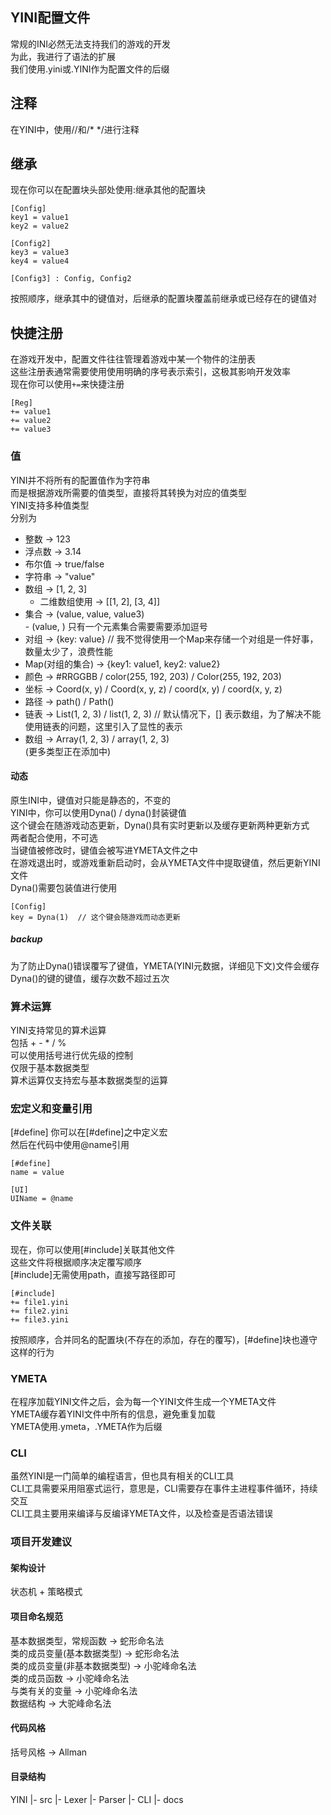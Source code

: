 ## YINI配置文件
常规的INI必然无法支持我们的游戏的开发  
为此，我进行了语法的扩展  
我们使用.yini或.YINI作为配置文件的后缀  

## 注释
在YINI中，使用//和/* */进行注释  

## 继承
现在你可以在配置块头部处使用:继承其他的配置块  

```YINI
[Config]
key1 = value1
key2 = value2

[Config2]
key3 = value3
key4 = value4

[Config3] : Config, Config2
```
按照顺序，继承其中的键值对，后继承的配置块覆盖前继承或已经存在的键值对  

## 快捷注册
在游戏开发中，配置文件往往管理着游戏中某一个物件的注册表  
这些注册表通常需要使用使用明确的序号表示索引，这极其影响开发效率  
现在你可以使用`+=`来快捷注册  

```YINI
[Reg]
+= value1
+= value2
+= value3
```

### 值
YINI并不将所有的配置值作为字符串  
而是根据游戏所需要的值类型，直接将其转换为对应的值类型  
YINI支持多种值类型  
分别为  
- 整数  ->  123  
- 浮点数  ->  3.14  
- 布尔值  ->  true/false  
- 字符串  ->  "value"  
- 数组  ->  [1, 2, 3]  
    - 二维数组使用  ->  [[1, 2], [3, 4]]  
- 集合 -> (value, value, value3)  
            - (value, ) 只有一个元素集合需要需要添加逗号  
- 对组  ->  {key: value}  // 我不觉得使用一个Map来存储一个对组是一件好事，数量太少了，浪费性能  
- Map(对组的集合)  ->  {key1: value1, key2: value2}  
- 颜色  ->  #RRGGBB / color(255, 192, 203) / Color(255, 192, 203)  
- 坐标  ->  Coord(x, y) / Coord(x, y, z) / coord(x, y) / coord(x, y, z)  
- 路径  ->  path() / Path()  
- 链表  ->  List(1, 2, 3) / list(1, 2, 3)  // 默认情况下，[] 表示数组，为了解决不能使用链表的问题，这里引入了显性的表示  
- 数组  ->  Array(1, 2, 3) / array(1, 2, 3)  
(更多类型正在添加中)  

#### 动态
原生INI中，键值对只能是静态的，不变的  
YINI中，你可以使用Dyna() / dyna()封装键值  
这个键会在随游戏动态更新，Dyna()具有实时更新以及缓存更新两种更新方式  
两者配合使用，不可选  
当键值被修改时，键值会被写进YMETA文件之中  
在游戏退出时，或游戏重新启动时，会从YMETA文件中提取键值，然后更新YINI文件  
Dyna()需要包装值进行使用  

```YINI
[Config]
key = Dyna(1)  // 这个键会随游戏而动态更新
```

##### backup
为了防止Dyna()错误覆写了键值，YMETA(YINI元数据，详细见下文)文件会缓存Dyna()的键的键值，缓存次数不超过五次  

### 算术运算
YINI支持常见的算术运算  
包括 + - * / %  
可以使用括号进行优先级的控制  
仅限于基本数据类型  
算术运算仅支持宏与基本数据类型的运算  

### 宏定义和变量引用
[#define]
你可以在[#define]之中定义宏  
然后在代码中使用@name引用  

```YINI
[#define]
name = value

[UI]
UIName = @name
```

### 文件关联
现在，你可以使用[#include]关联其他文件  
这些文件将根据顺序决定覆写顺序  
[#include]无需使用path，直接写路径即可  

```YINI
[#include]
+= file1.yini
+= file2.yini
+= file3.yini
```

按照顺序，合并同名的配置块(不存在的添加，存在的覆写)，[#define]块也遵守这样的行为  

### YMETA
在程序加载YINI文件之后，会为每一个YINI文件生成一个YMETA文件  
YMETA缓存着YINI文件中所有的信息，避免重复加载  
YMETA使用.ymeta，.YMETA作为后缀  

### CLI
虽然YINI是一门简单的编程语言，但也具有相关的CLI工具  
CLI工具需要采用阻塞式运行，意思是，CLI需要存在事件主进程事件循环，持续交互  
CLI工具主要用来编译与反编译YMETA文件，以及检查是否语法错误  

### 项目开发建议
#### 架构设计
状态机 + 策略模式  

#### 项目命名规范
基本数据类型，常规函数  ->  蛇形命名法  
类的成员变量(基本数据类型)  ->  蛇形命名法  
类的成员变量(非基本数据类型)  ->  小驼峰命名法  
类的成员函数  ->  小驼峰命名法  
与类有关的变量  ->  小驼峰命名法  
数据结构  ->  大驼峰命名法  

#### 代码风格
括号风格  ->  Allman  

#### 目录结构
YINI
    |- src
        |- Lexer
        |- Parser
        |- CLI
    |- docs
